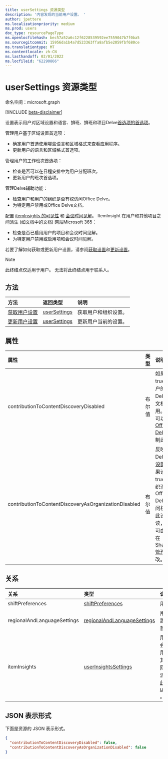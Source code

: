 ```yaml
---
title: userSettings 资源类型
description: '内容发现的当前用户设置。 '
author: jpettere
ms.localizationpriority: medium
ms.prod: users
doc_type: resourcePageType
ms.openlocfilehash: bec57a52a6c12f6228539592ee7559047b7f0ba5
ms.sourcegitcommit: 15956da1b4a7d523363ffa8afb5e2059fbf680ce
ms.translationtype: MT
ms.contentlocale: zh-CN
ms.lasthandoff: 02/01/2022
ms.locfileid: "62290866"
---
```

# <a name="usersettings-resource-type"></a>userSettings 资源类型

命名空间：microsoft.graph

[!INCLUDE [beta-disclaimer](../../includes/beta-disclaimer.md)]

设置表示用户对区域设置和语言、排班、排[](../resources/regionalandlanguagesettings.md)班和项目Delve[首选项的首选项](../resources/officegraphinsights.md)。[](../resources/shiftpreferences.md)

管理用户基于区域设置首选项： 
  - 确定用户首选使用哪些语言和区域格式来查看应用程序。
  - 更新用户的语言和区域格式首选项。

管理用户的工作班次首选项： 
  - 检查是否可以在日程安排中为用户分配班次。
  - 更新用户的班次首选项。
  
管理Delve辅助功能：
  - 检查用户和用户的组织是否有权访问Office Delve。
  - 为特定用户禁用或Office Delve文档。 

配置 [itemInsights 的可见性](../resources/iteminsights.md) 和 [会议时间见解](https://support.microsoft.com/office/update-your-meeting-hours-using-the-profile-card-0613d113-d7c1-4faa-bb11-c8ba30a78ef1)。 ItemInsight 在用户和其他项目之间派生 (如文档中的文档) 网站Microsoft 365：
  - 检查是否已启用用户的项目和会议时间见解。
  - 为特定用户禁用或启用项和会议时间见解。

若要了解如何获取或更新用户设置，请参阅[获取设置](../api/usersettings-get.md)和[更新设置](../api/usersettings-update.md)。

> [!NOTE]
> 此终结点仅适用于用户。 无法将此终结点用于联系人。

## <a name="methods"></a>方法
| 方法       | 返回类型  |说明|
|:---------------|:--------|:----------|
|[获取用户设置](../api/usersettings-get.md) |[userSettings](../resources/usersettings.md)| 获取用户和组织设置。 |
|[更新用户设置](../api/usersettings-update.md) |[userSettings](../resources/usersettings.md)| 更新用户当前的设置。 |

## <a name="properties"></a>属性

| 属性     | 类型   |说明|
|:---------------|:--------|:----------|
|contributionToContentDiscoveryDisabled|布尔值|如果设为 true，则用户的 Office Delve 中的文档将禁用。 用户可以在 [Office Delve](https://support.office.com/article/are-my-documents-safe-in-office-delve-f5f409a2-37ed-4452-8f61-681e5e1836f3?ui=en-US&rs=en-US&ad=US#bkmk_optout) 中控制此设置。 |
|contributionToContentDiscoveryAsOrganizationDisabled|布尔值|反映Office Delve[级别设置](https://support.office.com/article/office-delve-for-office-365-admins-54f87a42-15a4-44b4-9df0-d36287d9531b#bkmk_delveonoff)。 如果设为 true，则组织没有 Office Delve 的访问权限。 此设置为只读，并且仅可由管理员在 [SharePoint 管理中心](https://support.office.com/article/about-the-office-365-admin-center-758befc4-0888-4009-9f14-0d147402fd23?ui=en-US&rs=en-US&ad=US)更改。|

## <a name="relationships"></a>关系

| 关系 | 类型 | 说明 |
|:---------------|:--------|:----------|
|shiftPreferences|[shiftPreferences](shiftpreferences.md)| 用户的班次首选项。 |
|regionalAndLanguageSettings|[regionalAndLanguageSettings](regionalandlanguagesettings.md)| 用户的语言、区域设置和日期/时间格式的首选项。 |
|itemInsights|[userInsightsSettings](userinsightssettings.md)| 用户设置，用于查看会议时间见解，以及用户在用户与网站中其他项目（如文档或网站Microsoft 365派生的见解）。 [通过此导航属性获取 userInsightsSettings](../api/userinsightssettings-get.md) 。 |

## <a name="json-representation"></a>JSON 表示形式

下面是资源的 JSON 表示形式。
<!-- {
  "blockType": "resource",
  "keyProperty": "id",
  "@odata.type": "microsoft.graph.userSettings",
  "baseType": "microsoft.graph.entity"
}-->
```json
{
  "contributionToContentDiscoveryDisabled": false,
  "contributionToContentDiscoveryAsOrganizationDisabled": false
}

```


